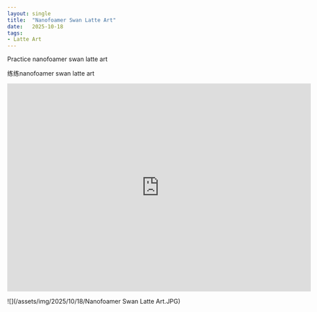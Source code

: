 ```yaml
---
layout: single
title:  "Nanofoamer Swan Latte Art"
date:   2025-10-18
tags:
- Latte Art
---
```


Practice nanofoamer swan latte art

练练nanofoamer swan latte art

<div class="embed-container">
  <iframe
      src="https://www.youtube.com/embed/stqy4pFm2jk"
      width="700"
      height="480"
      frameborder="0"
      allowfullscreen="true">
  </iframe>
</div>

![](/assets/img/2025/10/18/Nanofoamer Swan Latte Art.JPG)
